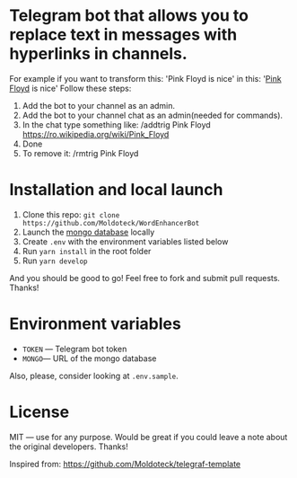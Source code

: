 # Telegram bot that allows you to replace text in messages with hyperlinks in channels.

For example if you want to transform this: 
'Pink Floyd is nice'
in this:
'<a href="https://ro.wikipedia.org/wiki/Pink_Floyd">Pink Floyd</a> is nice'
Follow these steps:
1. Add the bot to your channel as an admin.
2. Add the bot to your channel chat as an admin(needed for commands).
3. In the chat type something like: 
/addtrig Pink Floyd https://ro.wikipedia.org/wiki/Pink_Floyd
4. Done
5. To remove it: /rmtrig Pink Floyd


# Installation and local launch

1. Clone this repo: `git clone https://github.com/Moldoteck/WordEnhancerBot`
2. Launch the [mongo database](https://www.mongodb.com/) locally
3. Create `.env` with the environment variables listed below
4. Run `yarn install` in the root folder
5. Run `yarn develop`

And you should be good to go! Feel free to fork and submit pull requests. Thanks!

# Environment variables

- `TOKEN` — Telegram bot token
- `MONGO`— URL of the mongo database

Also, please, consider looking at `.env.sample`.

# License

MIT — use for any purpose. Would be great if you could leave a note about the original developers. Thanks!

Inspired from: https://github.com/Moldoteck/telegraf-template